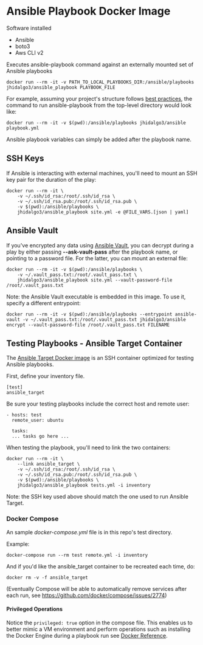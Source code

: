 # Ansible Playbook Docker Image

Software installed

* Ansible
* boto3
* Aws CLI v2

Executes ansible-playbook command against an externally mounted set of Ansible playbooks

```
docker run --rm -it -v PATH_TO_LOCAL_PLAYBOOKS_DIR:/ansible/playbooks jhidalgo3/ansible_playbook PLAYBOOK_FILE
```

For example, assuming your project's structure follows [best practices](http://docs.ansible.com/ansible/playbooks_best_practices.html#directory-layout), the command to run ansible-playbook from the top-level directory would look like:

```
docker run --rm -it -v $(pwd):/ansible/playbooks jhidalgo3/ansible playbook.yml
```

Ansible playbook variables can simply be added after the playbook name.

## SSH Keys

If Ansible is interacting with external machines, you'll need to mount an SSH key pair for the duration of the play:

```
docker run --rm -it \
    -v ~/.ssh/id_rsa:/root/.ssh/id_rsa \
    -v ~/.ssh/id_rsa.pub:/root/.ssh/id_rsa.pub \
    -v $(pwd):/ansible/playbooks \
    jhidalgo3/ansible_playbook site.yml -e @FILE_VARS.[json | yaml]
```

## Ansible Vault

If you've encrypted any data using [Ansible Vault](http://docs.ansible.com/ansible/playbooks_vault.html), you can decrypt during a play by either passing **--ask-vault-pass** after the playbook name, or pointing to a password file. For the latter, you can mount an external file:

```
docker run --rm -it -v $(pwd):/ansible/playbooks \
    -v ~/.vault_pass.txt:/root/.vault_pass.txt \
    jhidalgo3/ansible_playbook site.yml --vault-password-file /root/.vault_pass.txt
```                    

Note: the Ansible Vault executable is embedded in this image. To use it, specify a different entrypoint:

```
docker run --rm -it -v $(pwd):/ansible/playbooks --entrypoint ansible-vault -v ~/.vault_pass.txt:/root/.vault_pass.txt jhidalgo3/ansible encrypt --vault-password-file /root/.vault_pass.txt FILENAME
```

## Testing Playbooks - Ansible Target Container

The [Ansible Target Docker image](https://github.com/jhidalgo3/ansible_target) is an SSH container optimized for testing Ansible playbooks.

First, define your inventory file.

```
[test]
ansible_target
```

Be sure your testing playbooks include the correct host and remote user:

```
- hosts: test
  remote_user: ubuntu

  tasks:
  ... tasks go here ...
```

When testing the playbook, you'll need to link the two containers:

```
docker run --rm -it \
    --link ansible_target \
    -v ~/.ssh/id_rsa:/root/.ssh/id_rsa \
    -v ~/.ssh/id_rsa.pub:/root/.ssh/id_rsa.pub \
    -v $(pwd):/ansible/playbooks \
    jhidalgo3/ansible_playbook tests.yml -i inventory
```

Note: the SSH key used above should match the one used to run Ansible Target.

### Docker Compose

An sample *docker-compose.yml* file is in this repo's test directory.

Example:
```
docker-compose run --rm test remote.yml -i inventory
```

And if you'd like the ansible_target container to be recreated each time, do:
```
docker rm -v -f ansible_target
```

(Eventually Compose will be able to automatically remove services after each run, see https://github.com/docker/compose/issues/2774)

#### Privileged Operations

Notice the ```privileged: true``` option in the compose file. This enables us to better mimic a VM environment and perform operations such as installing the Docker Engine during a playbook run see [Docker Reference](https://docs.docker.com/engine/reference/commandline/run/#full-container-capabilities-privileged).
